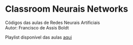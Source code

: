 # Classroom Neurais Networks

Códigos das aulas de Redes Neurais Artificiais    
Autor: Francisco de Assis Boldt

Playlist disponível das aulas [aqui](https://www.youtube.com/playlist?list=PLDb15-rsiE-P1vUe9tVW0p7btGvTviR50) 

